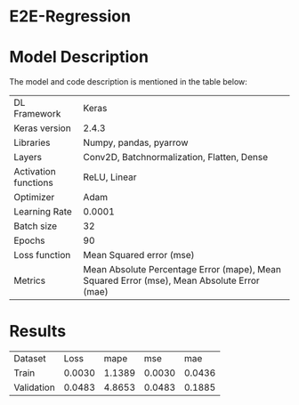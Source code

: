 # E2E-Regression


# Model Description
The model and code description is mentioned in the table below:
<table>
    <tr>
        <td>DL Framework</td>
        <td>Keras</td>
    </tr>
        <tr>
        <td>Keras version</td>
        <td>2.4.3</td>
    </tr>    
    <tr>
        <td>Libraries</td>
        <td>Numpy, pandas, pyarrow</td>
    </tr>    
    <tr>
        <td>Layers</td>
        <td>Conv2D, Batchnormalization, Flatten, Dense</td>
    </tr>    
    <tr>
        <td>Activation functions</td>
        <td>ReLU, Linear</td>
    </tr>    
    <tr>
        <td>Optimizer</td>
        <td>Adam</td>
    </tr>    
    <tr>
        <td>Learning Rate</td>
        <td>0.0001</td>
    </tr>    
    <tr>
        <td>Batch size</td>
        <td>32</td>
    </tr>    
    <tr>
        <td>Epochs</td>
        <td>90</td>
    </tr>    
    <tr>
        <td>Loss function</td>
        <td>Mean Squared error (mse)</td>
    </tr>    
    <tr>
        <td>Metrics</td>
        <td>Mean Absolute Percentage Error (mape), Mean Squared Error (mse), Mean Absolute Error (mae)</td>
    </tr>    
      
</table>

# Results
<table>
    <tr>
        <td>Dataset</td>
        <td>Loss</td>
        <td>mape</td>
        <td>mse</td>
        <td>mae</td>
    </tr>
        <tr>
        <td>Train</td>
        <td>0.0030</td>
        <td>1.1389</td>
        <td>0.0030</td>
        <td>0.0436</td>
    </tr>
    </tr>
        <tr>
        <td>Validation</td>
        <td>0.0483</td>
        <td>4.8653</td>
        <td>0.0483</td>
        <td>0.1885</td>
    </tr>
    
</table>

